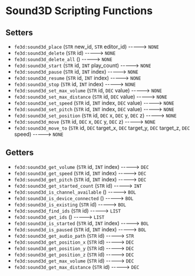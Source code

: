 # Sound3D Scripting Functions

## Setters

- `fe3d:sound3d_place` (`STR` new_id, `STR` editor_id) -----> `NONE`
- `fe3d:sound3d_delete` (`STR` id) -----> `NONE`
- `fe3d:sound3d_delete_all` () -----> `NONE`
- `fe3d:sound3d_start` (`STR` id, `INT` play_count) -----> `NONE`
- `fe3d:sound3d_pause` (`STR` id, `INT` index) -----> `NONE`
- `fe3d:sound3d_resume` (`STR` id, `INT` index) -----> `NONE`
- `fe3d:sound3d_stop` (`STR` id, `INT` index) -----> `NONE`
- `fe3d:sound3d_set_max_volume` (`STR` id, `DEC` value) -----> `NONE`
- `fe3d:sound3d_set_max_distance` (`STR` id, `DEC` value) -----> `NONE`
- `fe3d:sound3d_set_speed` (`STR` id, `INT` index, `DEC` value) -----> `NONE`
- `fe3d:sound3d_set_pitch` (`STR` id, `INT` index, `DEC` value) -----> `NONE`
- `fe3d:sound3d_set_position` (`STR` id, `DEC` x, `DEC` y, `DEC` z) -----> `NONE`
- `fe3d:sound3d_move` (`STR` id, `DEC` x, `DEC` y, `DEC` z) -----> `NONE`
- `fe3d:sound3d_move_to` (`STR` id, `DEC` target_x, `DEC` target_y, `DEC` target_z, `DEC` speed) -----> `NONE`

## Getters

- `fe3d:sound3d_get_volume` (`STR` id, `INT` index) -----> `DEC`
- `fe3d:sound3d_get_speed` (`STR` id, `INT` index) -----> `DEC`
- `fe3d:sound3d_get_pitch` (`STR` id, `INT` index) -----> `DEC`
- `fe3d:sound3d_get_started_count` (`STR` id) -----> `INT`
- `fe3d:sound3d_is_channel_available` () -----> `BOL`
- `fe3d:sound3d_is_device_connected` () -----> `BOL`
- `fe3d:sound3d_is_existing` (`STR` id) -----> `BOL`
- `fe3d:sound3d_find_ids` (`STR` id) -----> `LIST`
- `fe3d:sound3d_get_ids` () -----> `LIST`
- `fe3d:sound3d_is_started` (`STR` id, `INT` index) -----> `BOL`
- `fe3d:sound3d_is_paused` (`STR` id, `INT` index) -----> `BOL`
- `fe3d:sound3d_get_audio_path` (`STR` id) -----> `STR`
- `fe3d:sound3d_get_position_x` (`STR` id) -----> `DEC`
- `fe3d:sound3d_get_position_y` (`STR` id) -----> `DEC`
- `fe3d:sound3d_get_position_z` (`STR` id) -----> `DEC`
- `fe3d:sound3d_get_max_volume` (`STR` id) -----> `DEC`
- `fe3d:sound3d_get_max_distance` (`STR` id) -----> `DEC`
